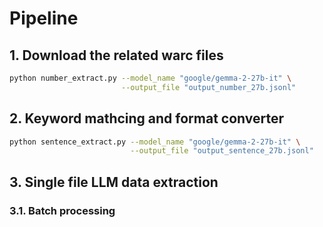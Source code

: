 # Pipeline

## 1. Download the related warc files

```bash
python number_extract.py --model_name "google/gemma-2-27b-it" \
                         --output_file "output_number_27b.jsonl"
```

## 2. Keyword mathcing and format converter

```bash
python sentence_extract.py --model_name "google/gemma-2-27b-it" \
                           --output_file "output_sentence_27b.jsonl"
```

## 3. Single file LLM data extraction


### 3.1. Batch processing
